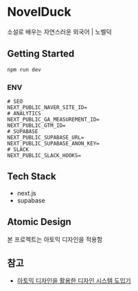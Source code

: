 # NovelDuck

소설로 배우는 자연스러운 외국어 | 노벨덕

## Getting Started

```bash
npm run dev
```

### ENV

```
# SEO
NEXT_PUBLIC_NAVER_SITE_ID=
# ANALYTICS
NEXT_PUBLIC_GA_MEASUREMENT_ID=
NEXT_PUBLIC_GTM_ID=
# SUPABASE
NEXT_PUBLIC_SUPABASE_URL=
NEXT_PUBLIC_SUPABASE_ANON_KEY=
# SLACK
NEXT_PUBLIC_SLACK_HOOKS=
```

## Tech Stack

- next.js
- supabase

## Atomic Design

본 프로젝트는 아토믹 디자인을 적용함

## 참고

- [아토믹 디자인을 활용한 디자인 시스템 도입기](https://fe-developers.kakaoent.com/2022/220505-how-page-part-use-atomic-design-system/)
